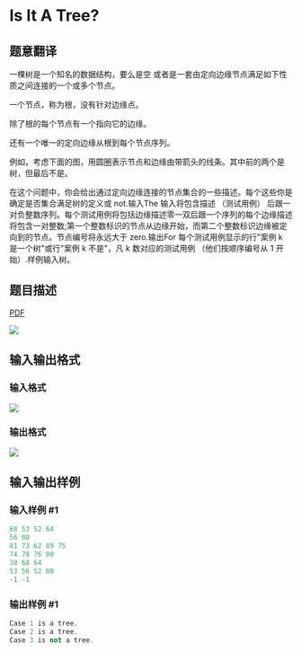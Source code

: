 # Is It A Tree?

## 题意翻译

一棵树是一个知名的数据结构，要么是空 或者是一套由定向边缘节点满足如下性质之间连接的一个或多个节点。

一个节点，称为根，没有针对边缘点。

除了根的每个节点有一个指向它的边缘。

还有一个唯一的定向边缘从根到每个节点序列。

例如，考虑下面的图，用圆圈表示节点和边缘由带箭头的线条。其中前的两个是树，但最后不是。

在这个问题中，你会给出通过定向边缘连接的节点集合的一些描述。每个这些你是确定是否集合满足树的定义或 not.输入The 输入将包含描述 （测试用例） 后跟一对负整数序列。每个测试用例将包括边缘描述零一双后跟一个序列的每个边缘描述将包含一对整数;第一个整数标识的节点从边缘开始，而第二个整数标识边缘被定向到的节点。节点编号将永远大于 zero.输出For 每个测试用例显示的行"案例 k 是一个树"或行"案例 k 不是"，凡 k 数对应的测试用例 （他们按顺序编号从 1 开始）.样例输入树。

## 题目描述

[problemUrl]: https://uva.onlinejudge.org/index.php?option=com_onlinejudge&Itemid=8&category=8&page=show_problem&problem=556

[PDF](https://uva.onlinejudge.org/external/6/p615.pdf)

![](https://cdn.luogu.com.cn/upload/vjudge_pic/UVA615/09232b1e5f9c9a5e77d5b78560d175bb93bf5c18.png)

## 输入输出格式

### 输入格式

![](https://cdn.luogu.com.cn/upload/vjudge_pic/UVA615/60285505af32b8ec29303e8a7354cdddd1dc56f3.png)

### 输出格式

![](https://cdn.luogu.com.cn/upload/vjudge_pic/UVA615/5a1b5aaafd7cfe3f9593adc4426723d7944d66a9.png)

## 输入输出样例

### 输入样例 #1

```cpp
68 53 52 64
56 00
81 73 62 89 75
74 78 76 00
38 68 64
53 56 52 00
-1 -1
```


### 输出样例 #1

```cpp
Case 1 is a tree.
Case 2 is a tree.
Case 3 is not a tree.
```


